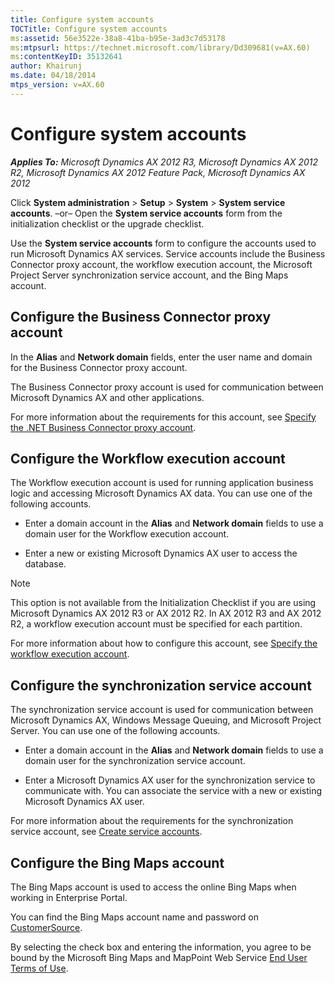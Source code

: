 ```yaml
---
title: Configure system accounts
TOCTitle: Configure system accounts
ms:assetid: 56e3522e-38a8-41ba-b95e-3ad3c7d53178
ms:mtpsurl: https://technet.microsoft.com/library/Dd309681(v=AX.60)
ms:contentKeyID: 35132641
author: Khairunj
ms.date: 04/18/2014
mtps_version: v=AX.60
---
```


# Configure system accounts 


_**Applies To:** Microsoft Dynamics AX 2012 R3, Microsoft Dynamics AX 2012 R2, Microsoft Dynamics AX 2012 Feature Pack, Microsoft Dynamics AX 2012_

Click **System administration** \> **Setup** \> **System** \> **System service accounts**. –or– Open the **System service accounts** form from the initialization checklist or the upgrade checklist.

Use the **System service accounts** form to configure the accounts used to run Microsoft Dynamics AX services. Service accounts include the Business Connector proxy account, the workflow execution account, the Microsoft Project Server synchronization service account, and the Bing Maps account.

## Configure the Business Connector proxy account

In the **Alias** and **Network domain** fields, enter the user name and domain for the Business Connector proxy account.

The Business Connector proxy account is used for communication between Microsoft Dynamics AX and other applications.

For more information about the requirements for this account, see [Specify the .NET Business Connector proxy account](specify-the-net-business-connector-proxy-account.md).

## Configure the Workflow execution account

The Workflow execution account is used for running application business logic and accessing Microsoft Dynamics AX data. You can use one of the following accounts.

  - Enter a domain account in the **Alias** and **Network domain** fields to use a domain user for the Workflow execution account.

  - Enter a new or existing Microsoft Dynamics AX user to access the database.


> [!NOTE]
> <P>This option is not available from the Initialization Checklist if you are using Microsoft Dynamics AX 2012 R3 or AX 2012 R2. In AX 2012 R3 and AX 2012 R2, a workflow execution account must be specified for each partition.</P>



For more information about how to configure this account, see [Specify the workflow execution account](specify-the-workflow-execution-account.md).

## Configure the synchronization service account

The synchronization service account is used for communication between Microsoft Dynamics AX, Windows Message Queuing, and Microsoft Project Server. You can use one of the following accounts.

  - Enter a domain account in the **Alias** and **Network domain** fields to use a domain user for the synchronization service account.

  - Enter a Microsoft Dynamics AX user for the synchronization service to communicate with. You can associate the service with a new or existing Microsoft Dynamics AX user.

For more information about the requirements for the synchronization service account, see [Create service accounts](create-service-accounts.md).

## Configure the Bing Maps account

The Bing Maps account is used to access the online Bing Maps when working in Enterprise Portal.

You can find the Bing Maps account name and password on [CustomerSource](https://mbs.microsoft.com/customersource).

By selecting the check box and entering the information, you agree to be bound by the Microsoft Bing Maps and MapPoint Web Service [End User Terms of Use](http://go.microsoft.com/fwlink/?linkid=21969).

  


